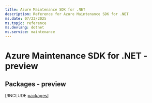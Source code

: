 ```yaml
---
title: Azure Maintenance SDK for .NET
description: Reference for Azure Maintenance SDK for .NET
ms.date: 07/23/2025
ms.topic: reference
ms.devlang: dotnet
ms.service: maintenance
---
```

# Azure Maintenance SDK for .NET - preview
## Packages - preview
[!INCLUDE [packages](maintenance-index.md)]